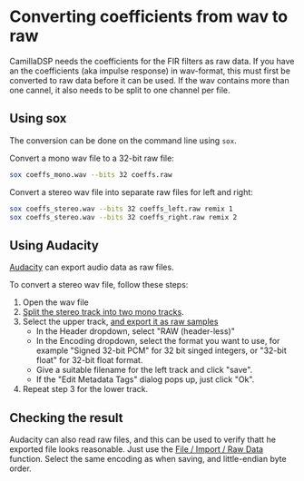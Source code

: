 # Converting coefficients from wav to raw

CamillaDSP needs the coefficients for the FIR filters as raw data. If you have an the coefficients (aka impulse response) in wav-format, this must first be converted to raw data before it can be used. If the wav contains more than one cannel, it also needs to be split to one channel per file. 

## Using sox
The conversion can be done on the command line using `sox`. 

Convert a mono wav file to a 32-bit raw file:
```sh
sox coeffs_mono.wav --bits 32 coeffs.raw
```

Convert a stereo wav file into separate raw files for left and right:
```sh
sox coeffs_stereo.wav --bits 32 coeffs_left.raw remix 1
sox coeffs_stereo.wav --bits 32 coeffs_right.raw remix 2
```

## Using Audacity
[Audacity](https://www.audacityteam.org/) can export audio data as raw files.

To convert a stereo wav file, follow these steps:
1) Open the wav file
2) [Split the stereo track into two mono tracks](https://manual.audacityteam.org/man/splitting_and_joining_stereo_tracks.html).
3) Select the upper track, [and export it as raw samples](https://manual.audacityteam.org/man/other_uncompressed_files_export_options.html)
   - In the Header dropdown, select "RAW (header-less)"
   - In the Encoding dropdown, select the format you want to use, for example "Signed 32-bit PCM" for 32 bit singed integers, or "32-bit float" for 32-bit float format.
   - Give a suitable filename for the left track and click "save". 
   - If the "Edit Metadata Tags" dialog pops up, just click "Ok".
4) Repeat step 3 for the lower track.

## Checking the result
Audacity can also read raw files, and this can be used to verify thatt he exported file looks reasonable.
Just use the [File / Import / Raw Data](https://manual.audacityteam.org/man/file_menu_import.html) function. Select the same encoding as when saving, and little-endian byte order. 





